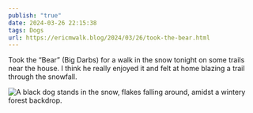 ```yaml
---
publish: "true"
date: 2024-03-26 22:15:38
tags: Dogs
url: https://ericmwalk.blog/2024/03/26/took-the-bear.html
---
```


Took the “Bear” (Big Darbs) for a walk in the snow tonight on some trails near the house. I think he really enjoyed it and felt at home blazing a trail through the snowfall.

![A black dog stands in the snow, flakes falling around, amidst a wintery forest backdrop.](https://ericmwalk.blog/uploads/2024/img-8450.jpeg)